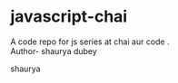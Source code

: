 # javascript-chai
A code repo for js series at chai aur code .
<br>
Author- shaurya dubey




shaurya
